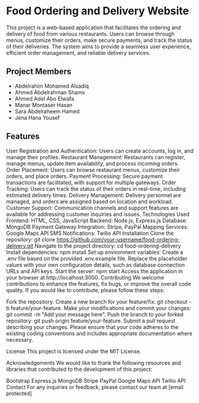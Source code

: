 # Food Ordering and Delivery Website
This project is a web-based application that facilitates the ordering and delivery of food from various restaurants. Users can browse through menus, customize their orders, make secure payments, and track the status of their deliveries. The system aims to provide a seamless user experience, efficient order management, and reliable delivery services.

## Project Members
- Abdelrahim Mohamed Alsadiq
- Ahmed Abdelrahman Shams
- Ahmed Adel Abo Elwafa
- Manar Montaser Hasan
- Sara Abdelraheem Hamed
- Jena Hana Yousef

## Features
User Registration and Authentication: Users can create accounts, log in, and manage their profiles.
Restaurant Management: Restaurants can register, manage menus, update item availability, and process incoming orders.
Order Placement: Users can browse restaurant menus, customize their orders, and place orders.
Payment Processing: Secure payment transactions are facilitated, with support for multiple gateways.
Order Tracking: Users can track the status of their orders in real-time, including estimated delivery times.
Delivery Management: Delivery personnel are managed, and orders are assigned based on location and workload.
Customer Support: Communication channels and support features are available for addressing customer inquiries and issues.
Technologies Used
Frontend: HTML, CSS, JavaScript
Backend: Node.js, Express.js
Database: MongoDB
Payment Gateway Integration: Stripe, PayPal
Mapping Services: Google Maps API
SMS Notifications: Twilio API
Installation
Clone the repository: git clone https://github.com/your-username/food-ordering-delivery.git
Navigate to the project directory: cd food-ordering-delivery
Install dependencies: npm install
Set up environment variables:
Create a .env file based on the provided .env.example file.
Replace the placeholder values with your own configuration details, such as database connection URLs and API keys.
Start the server: npm start
Access the application in your browser at http://localhost:3000.
Contributing
We welcome contributions to enhance the features, fix bugs, or improve the overall code quality. If you would like to contribute, please follow these steps:

Fork the repository.
Create a new branch for your feature/fix: git checkout -b feature/your-feature.
Make your modifications and commit your changes: git commit -m "Add your message here".
Push the branch to your forked repository: git push origin feature/your-feature.
Submit a pull request describing your changes.
Please ensure that your code adheres to the existing coding conventions and includes appropriate documentation where necessary.

License
This project is licensed under the MIT License.

Acknowledgements
We would like to thank the following resources and libraries that contributed to the development of this project:

Bootstrap
Express.js
MongoDB
Stripe
PayPal
Google Maps API
Twilio API
Contact
For any inquiries or feedback, please contact our team at [email protected]
